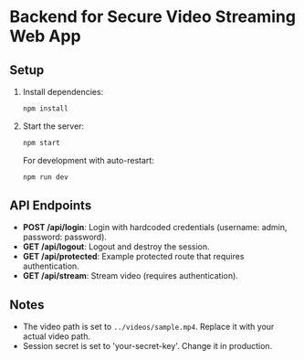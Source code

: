 # Backend for Secure Video Streaming Web App

## Setup

1. Install dependencies:
   ```bash
   npm install
   ```

2. Start the server:
   ```bash
   npm start
   ```

   For development with auto-restart:
   ```bash
   npm run dev
   ```

## API Endpoints

- **POST /api/login**: Login with hardcoded credentials (username: admin, password: password).
- **GET /api/logout**: Logout and destroy the session.
- **GET /api/protected**: Example protected route that requires authentication.
- **GET /api/stream**: Stream video (requires authentication).

## Notes

- The video path is set to `../videos/sample.mp4`. Replace it with your actual video path.
- Session secret is set to 'your-secret-key'. Change it in production. 